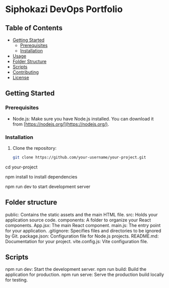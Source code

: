 # Siphokazi DevOps Portfolio


## Table of Contents

- [Getting Started](#getting-started)
  - [Prerequisites](#prerequisites)
  - [Installation](#installation)
- [Usage](#usage)
- [Folder Structure](#folder-structure)
- [Scripts](#scripts)
- [Contributing](#contributing)
- [License](#license)

## Getting Started

### Prerequisites

- Node.js: Make sure you have Node.js installed. You can download it from [https://nodejs.org/](https://nodejs.org/).

### Installation

1. Clone the repository:

   ```bash
   git clone https://github.com/your-username/your-project.git

cd your-project

npm install to install dependencies

npm run dev to start development server

## Folder structure

public: Contains the static assets and the main HTML file.
src: Holds your application source code.
components: A folder to organize your React components.
App.jsx: The main React component.
main.js: The entry point for your application.
.gitignore: Specifies files and directories to be ignored by Git.
package.json: Configuration file for Node.js projects.
README.md: Documentation for your project.
vite.config.js: Vite configuration file.

## Scripts

npm run dev: Start the development server.
npm run build: Build the application for production.
npm run serve: Serve the production build locally for testing.
